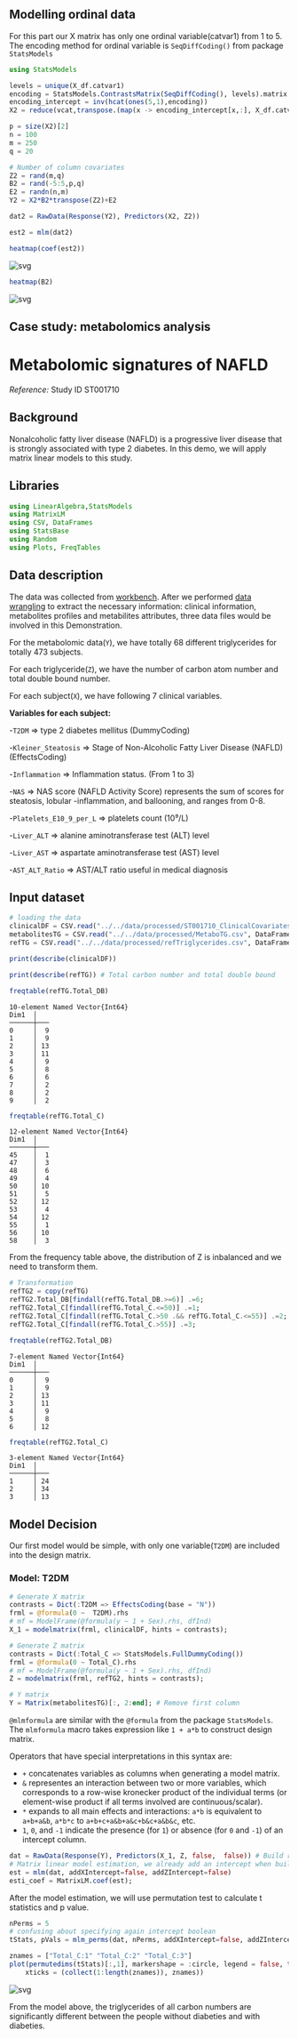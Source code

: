 
## Modelling ordinal data 

For this part our X matrix has only one ordinal variable(catvar1) from 1 to 5. The encoding method for ordinal variable is `SeqDiffCoding()` from package `StatsModels`


```julia
using StatsModels
```


```julia
levels = unique(X_df.catvar1)
encoding = StatsModels.ContrastsMatrix(SeqDiffCoding(), levels).matrix
encoding_intercept = inv(hcat(ones(5,1),encoding))
X2 = reduce(vcat,transpose.(map(x -> encoding_intercept[x,:], X_df.catvar1)))
```




```julia
p = size(X2)[2]
n = 100
m = 250
q = 20
```





```julia
# Number of column covariates
Z2 = rand(m,q)
B2 = rand(-5:5,p,q)
E2 = randn(n,m)
Y2 = X2*B2*transpose(Z2)+E2
```




```julia
dat2 = RawData(Response(Y2), Predictors(X2, Z2))
```



```julia
est2 = mlm(dat2)
```



```julia
heatmap(coef(est2))
```




    
![svg](../images/heatmap_esti_coef2.svg)
    




```julia
heatmap(B2)
```


    
![svg](../images/heatmap_B2.svg)

## Case study: metabolomics analysis

# Metabolomic signatures of NAFLD

*Reference:* Study ID ST001710

## Background 

Nonalcoholic fatty liver disease (NAFLD) is a progressive liver disease that is strongly associated with type 2 diabetes.  In this demo, we will apply matrix linear models to this study.

## Libraries


```julia
using LinearAlgebra,StatsModels
using MatrixLM
using CSV, DataFrames
using StatsBase
using Random
using Plots, FreqTables
```

## Data description

The data was collected from [workbench](https://www.metabolomicsworkbench.org/data/DRCCMetadata.php?Mode=Study&DataMode=TreatmentData&StudyID=ST001710&StudyType=MS&ResultType=1#DataTabs). After we performed [data wrangling](https://github.com/GregFa/LIVERstudyST001710/blob/main/notebooks/preprocessing/WranglingST001710.ipynb) to extract the necessary information: clinical information, metabolites profiles and metabilites attributes, three data files would be involved in this Demonstration.

For the metabolomic data(`Y`), we have totally 68 different triglycerides for totally 473 subjects. 

For each triglyceride(`Z`), we have the number of carbon atom number and total double bound number.

For each subject(`X`), we have following 7 clinical variables. 

**Variables for each subject:**    

-`T2DM` => type 2 diabetes mellitus (DummyCoding) 

-`Kleiner_Steatosis` => Stage of Non-Alcoholic Fatty Liver Disease (NAFLD)  (EffectsCoding)

-`Inflammation` => Inflammation status. (From 1 to 3)

-`NAS` => NAS score (NAFLD Activity Score) represents the sum of scores for steatosis, lobular -inflammation, and ballooning, and ranges from 0-8.   

-`Platelets_E10_9_per_L` => platelets count (10⁹/L)   

-`Liver_ALT` => alanine aminotransferase test (ALT) level   

-`Liver_AST` => aspartate aminotransferase test (AST) level   

-`AST_ALT_Ratio` => AST/ALT ratio  useful in medical diagnosis   


## Input dataset 


```julia
# loading the data
clinicalDF = CSV.read("../../data/processed/ST001710_ClinicalCovariates.csv", DataFrame)
metabolitesTG = CSV.read("../../data/processed/MetaboTG.csv", DataFrame)
refTG = CSV.read("../../data/processed/refTriglycerides.csv", DataFrame);
```


```julia
print(describe(clinicalDF))
```


```julia
print(describe(refTG)) # Total carbon number and total double bound
```

```julia
freqtable(refTG.Total_DB)
```




    10-element Named Vector{Int64}
    Dim1  │ 
    ──────┼───
    0     │  9
    1     │  9
    2     │ 13
    3     │ 11
    4     │  9
    5     │  8
    6     │  6
    7     │  2
    8     │  2
    9     │  2




```julia
freqtable(refTG.Total_C)
```




    12-element Named Vector{Int64}
    Dim1  │ 
    ──────┼───
    45    │  1
    47    │  3
    48    │  6
    49    │  4
    50    │ 10
    51    │  5
    52    │ 12
    53    │  4
    54    │ 12
    55    │  1
    56    │ 10
    58    │  3



From the frequency table above, the distribution of Z is inbalanced and we need to transform them.


```julia
# Transformation
refTG2 = copy(refTG)
refTG2.Total_DB[findall(refTG.Total_DB.>=6)] .=6;
refTG2.Total_C[findall(refTG.Total_C.<=50)] .=1;
refTG2.Total_C[findall(refTG.Total_C.>50 .&& refTG.Total_C.<=55)] .=2;
refTG2.Total_C[findall(refTG.Total_C.>55)] .=3;
```


```julia
freqtable(refTG2.Total_DB)
```




    7-element Named Vector{Int64}
    Dim1  │ 
    ──────┼───
    0     │  9
    1     │  9
    2     │ 13
    3     │ 11
    4     │  9
    5     │  8
    6     │ 12




```julia
freqtable(refTG2.Total_C)
```




    3-element Named Vector{Int64}
    Dim1  │ 
    ──────┼───
    1     │ 24
    2     │ 34
    3     │ 13



## Model Decision

Our first model would be simple, with only one variable(`T2DM`) are included into the design matrix.

### Model: T2DM


```julia
# Generate X matrix
contrasts = Dict(:T2DM => EffectsCoding(base = "N"))
frml = @formula(0 ~  T2DM).rhs
# mf = ModelFrame(@formula(y ~ 1 + Sex).rhs, dfInd)
X_1 = modelmatrix(frml, clinicalDF, hints = contrasts);
```


```julia
# Generate Z matrix
contrasts = Dict(:Total_C => StatsModels.FullDummyCoding())
frml = @formula(0 ~ Total_C).rhs
# mf = ModelFrame(@formula(y ~ 1 + Sex).rhs, dfInd)
Z = modelmatrix(frml, refTG2, hints = contrasts);
```


```julia
# Y matrix
Y = Matrix(metabolitesTG)[:, 2:end]; # Remove first column
```

`@mlmformula` are similar with the `@formula` from the package `StatsModels`. The `mlmformula` macro takes expression like `1 + a*b` to construct design matrix.

Operators that have special interpretations in this syntax are:

- `+` concatenates variables as columns when generating a model matrix.
- `&` representes an interaction between two or more variables, which corresponds to a row-wise kronecker product of the individual terms (or element-wise product if all terms involved are continuous/scalar).
- `*` expands to all main effects and interactions: `a*b` is equivalent to `a+b+a&b`, `a*b*c` to `a+b+c+a&b+a&c+b&c+a&b&c`, etc.
- `1`, `0`, and `-1` indicate the presence (for `1`) or absence (for `0` and `-1`) of an intercept column.



```julia
dat = RawData(Response(Y), Predictors(X_1, Z, false,  false)) # Build raw data object
# Matrix linear model estimation, we already add an intercept when building design matrix
est = mlm(dat, addXIntercept=false, addZIntercept=false) 
esti_coef = MatrixLM.coef(est);
```

After the model estimation, we will use permutation test to calculate t statistics and p value.


```julia
nPerms = 5
# confusing about specifying again intercept boolean
tStats, pVals = mlm_perms(dat, nPerms, addXIntercept=false, addZIntercept=false);
```


```julia
znames = ["Total_C:1" "Total_C:2" "Total_C:3"]
plot(permutedims(tStats)[:,1], markershape = :circle, legend = false, title = "T-statistics of coefficient estimation", 
    xticks = (collect(1:length(znames)), znames))
```




    
![svg](../images/lineplot.svg)
    



From the model above, the triglycerides of all carbon numbers are significantly different between the people without diabeties and with diabeties.
